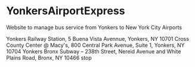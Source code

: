 # YonkersAirportExpress
Website to manage bus service from Yonkers to New York City Airports

Yonkers Railway Station, 5 Buena Vista Avennue, Yonkers, NY 10701
Cross County Center @ Macy's, 800 Central Park Avenue, Suite 1, Yonkers, NY 10704
Yonkers Bronx Subway – 238th Street, Nereid Avenue and White Plains Road, Bronx, NY 10466 stop

